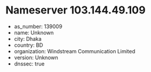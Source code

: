 # Nameserver 103.144.49.109

* as_number: 139009
* name: Unknown
* city: Dhaka
* country: BD
* organization: Windstream Communication Limited
* version: Unknown
* dnssec: true
